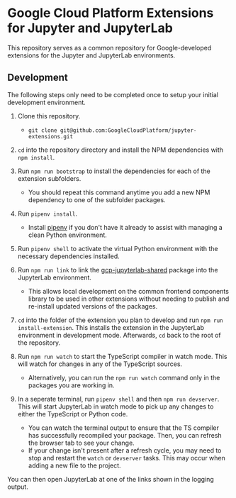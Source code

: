 # Google Cloud Platform Extensions for Jupyter and JupyterLab

This repository serves as a common repository for Google-developed extensions
for the Jupyter and JupyterLab environments.

## Development

The following steps only need to be completed once to setup your initial
development environment.

1. Clone this repository.

   - `git clone git@github.com:GoogleCloudPlatform/jupyter-extensions.git`

1. `cd` into the repository directory and install the NPM dependencies
   with `npm install`.

1. Run `npm run bootstrap` to install the dependencies for each of the extension
   subfolders.

   - You should repeat this command anytime you add a new NPM dependency to one
     of the subfolder packages.

1. Run `pipenv install`.

   - Install [pipenv](https://github.com/pypa/pipenv#installation) if you don't
     have it already to assist with managing a clean Python environment.

1. Run `pipenv shell` to activate the virtual Python environment with the
   necessary dependencies installed.

1. Run `npm run link` to link the [gcp-jupyterlab-shared](./shared/client)
   package into the JupyterLab environment.

   - This allows local development on the common frontend components library
     to be used in other extensions without needing to publish and re-install
     updated versions of the packages.

1. `cd` into the folder of the extension you plan to develop and run
   `npm run install-extension`. This installs the extension in the
   JupyterLab environment in development mode. Afterwards, `cd` back to the root
   of the repository.

1. Run `npm run watch` to start the TypeScript compiler in watch mode. This will
   watch for changes in any of the TypeScript sources.

   - Alternatively, you can run the `npm run watch` command only in the packages
     you are working in.

1. In a seperate terminal, run `pipenv shell` and then `npm run devserver`.
   This will start JupyterLab in watch mode to pick up any changes to either the
   TypeScript or Python code.

   - You can watch the terminal output to ensure that the TS compiler has
     successfully recompiled your package. Then, you can refresh the browser
     tab to see your change.
   - If your change isn't present after a refresh cycle, you may need to stop
     and restart the `watch` or `devserver` tasks. This may occur when adding
     a new file to the project.

You can then open JupyterLab at one of the links shown in the logging output.